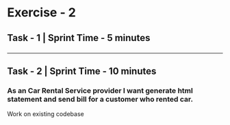 # Exercise - 2

## Task - 1 | Sprint Time - 5 minutes

### 

--------

## Task - 2 | Sprint Time - 10 minutes

### As an Car Rental Service provider I want generate html statement and send bill for a customer who rented car.

Work on existing codebase
